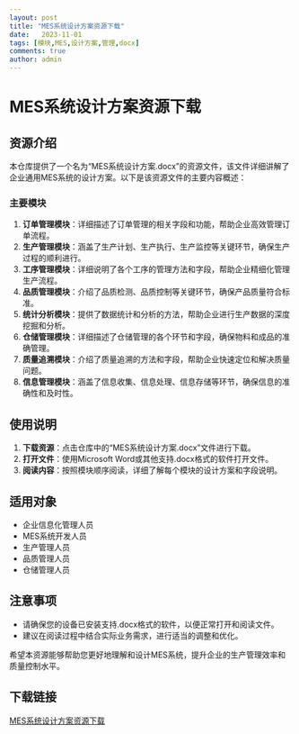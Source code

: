 ```yaml
---
layout: post
title: "MES系统设计方案资源下载"
date:   2023-11-01
tags: [模块,MES,设计方案,管理,docx]
comments: true
author: admin
---
```

# MES系统设计方案资源下载

## 资源介绍

本仓库提供了一个名为“MES系统设计方案.docx”的资源文件，该文件详细讲解了企业通用MES系统的设计方案。以下是该资源文件的主要内容概述：

### 主要模块

1. **订单管理模块**：详细描述了订单管理的相关字段和功能，帮助企业高效管理订单流程。
2. **生产管理模块**：涵盖了生产计划、生产执行、生产监控等关键环节，确保生产过程的顺利进行。
3. **工序管理模块**：详细说明了各个工序的管理方法和字段，帮助企业精细化管理生产流程。
4. **品质管理模块**：介绍了品质检测、品质控制等关键环节，确保产品质量符合标准。
5. **统计分析模块**：提供了数据统计和分析的方法，帮助企业进行生产数据的深度挖掘和分析。
6. **仓储管理模块**：详细描述了仓储管理的各个环节和字段，确保物料和成品的准确管理。
7. **质量追溯模块**：介绍了质量追溯的方法和字段，帮助企业快速定位和解决质量问题。
8. **信息管理模块**：涵盖了信息收集、信息处理、信息存储等环节，确保信息的准确性和及时性。

## 使用说明

1. **下载资源**：点击仓库中的“MES系统设计方案.docx”文件进行下载。
2. **打开文件**：使用Microsoft Word或其他支持.docx格式的软件打开文件。
3. **阅读内容**：按照模块顺序阅读，详细了解每个模块的设计方案和字段说明。

## 适用对象

- 企业信息化管理人员
- MES系统开发人员
- 生产管理人员
- 品质管理人员
- 仓储管理人员

## 注意事项

- 请确保您的设备已安装支持.docx格式的软件，以便正常打开和阅读文件。
- 建议在阅读过程中结合实际业务需求，进行适当的调整和优化。

希望本资源能够帮助您更好地理解和设计MES系统，提升企业的生产管理效率和质量控制水平。

## 下载链接

[MES系统设计方案资源下载](https://pan.quark.cn/s/cd271538d88e)